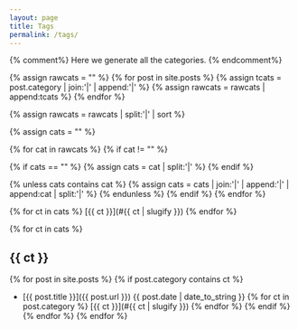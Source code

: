 ```yaml
---
layout: page
title: Tags
permalink: /tags/
---
```

{% comment%}
Here we generate all the categories.
{% endcomment%}

{% assign rawcats = "" %}
{% for post in site.posts %}
{% assign tcats = post.category | join:'|' | append:'|' %}
{% assign rawcats = rawcats | append:tcats %}
{% endfor %}

{% assign rawcats = rawcats | split:'|' | sort %}

{% assign cats = "" %}

{% for cat in rawcats %}
{% if cat != "" %}

{% if cats == "" %}
{% assign cats = cat | split:'|' %}
{% endif %}

{% unless cats contains cat %}
{% assign cats = cats | join:'|' | append:'|' | append:cat | split:'|' %}
{% endunless %}
{% endif %}
{% endfor %}



{% for ct in cats %}
[{{ ct }}](#{{ ct | slugify }})
{% endfor %}

{% for ct in cats %}
## {{ ct }}
{% for post in site.posts %}
{% if post.category contains ct %}
* [{{ post.title }}]({{ post.url }}) {{ post.date | date_to_string }}
{% for ct in post.category %}
[{{ ct }}](#{{ ct | slugify }})
{% endfor %}
{% endif %}
{% endfor %}
{% endfor %}

